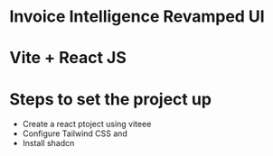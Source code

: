 # Invoice Intelligence Revamped UI

# Vite + React JS

# Steps to set the project up
- Create a react ptoject using viteee
- Configure Tailwind CSS and
- Install shadcn

